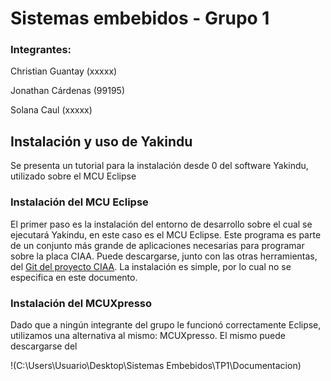 # Sistemas embebidos - Grupo 1

### Integrantes:

Christian Guantay (xxxxx)

Jonathan Cárdenas (99195)

Solana Caul (xxxxx)

## Instalación y uso de Yakindu

Se presenta un tutorial para la instalación desde 0 del software Yakindu, utilizado sobre el MCU Eclipse

### Instalación del MCU Eclipse

El primer paso es la instalación del entorno de desarrollo sobre el cual se ejecutará Yakindu, en este caso es el MCU Eclipse. Este programa es parte de un conjunto más grande de aplicaciones necesarias para programar sobre la placa CIAA. Puede descargarse, junto con las otras herramientas, del [Git del proyecto CIAA](https://github.com/epernia/software/releases/tag/r1.1.0). La instalación es simple, por lo cual no se especifica en este documento.

### Instalación del MCUXpresso

Dado que a ningún integrante del grupo le funcionó correctamente Eclipse, utilizamos una alternativa al mismo: MCUXpresso. El mismo puede descargarse del 

!(C:\Users\Usuario\Desktop\Sistemas Embebidos\TP1\Documentacion)



